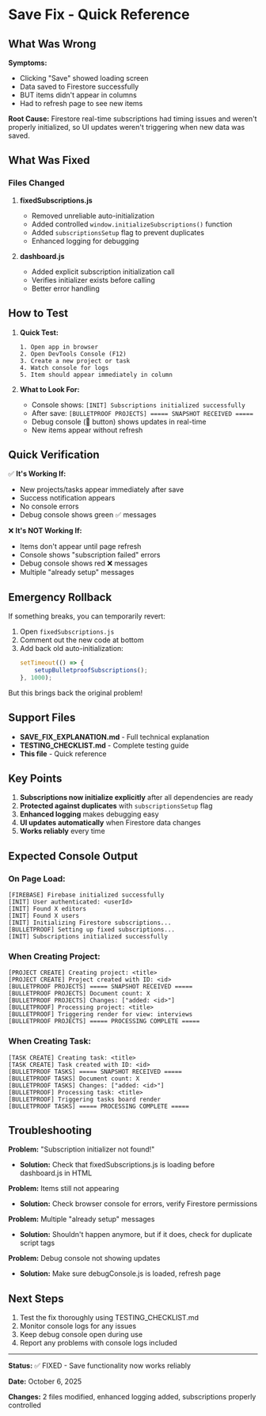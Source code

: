 # Save Fix - Quick Reference

## What Was Wrong

**Symptoms:**
- Clicking "Save" showed loading screen
- Data saved to Firestore successfully
- BUT items didn't appear in columns
- Had to refresh page to see new items

**Root Cause:**
Firestore real-time subscriptions had timing issues and weren't properly initialized, so UI updates weren't triggering when new data was saved.

## What Was Fixed

### Files Changed

1. **fixedSubscriptions.js**
   - Removed unreliable auto-initialization
   - Added controlled `window.initializeSubscriptions()` function
   - Added `subscriptionsSetup` flag to prevent duplicates
   - Enhanced logging for debugging

2. **dashboard.js**
   - Added explicit subscription initialization call
   - Verifies initializer exists before calling
   - Better error handling

## How to Test

1. **Quick Test:**
   ```
   1. Open app in browser
   2. Open DevTools Console (F12)
   3. Create a new project or task
   4. Watch console for logs
   5. Item should appear immediately in column
   ```

2. **What to Look For:**
   - Console shows: `[INIT] Subscriptions initialized successfully`
   - After save: `[BULLETPROOF PROJECTS] ===== SNAPSHOT RECEIVED =====`
   - Debug console (🐛 button) shows updates in real-time
   - New items appear without refresh

## Quick Verification

✅ **It's Working If:**
- New projects/tasks appear immediately after save
- Success notification appears
- No console errors
- Debug console shows green ✅ messages

❌ **It's NOT Working If:**
- Items don't appear until page refresh
- Console shows "subscription failed" errors
- Debug console shows red ❌ messages
- Multiple "already setup" messages

## Emergency Rollback

If something breaks, you can temporarily revert:

1. Open `fixedSubscriptions.js`
2. Comment out the new code at bottom
3. Add back old auto-initialization:
   ```javascript
   setTimeout(() => {
       setupBulletproofSubscriptions();
   }, 1000);
   ```

But this brings back the original problem!

## Support Files

- **SAVE_FIX_EXPLANATION.md** - Full technical explanation
- **TESTING_CHECKLIST.md** - Complete testing guide
- **This file** - Quick reference

## Key Points

1. **Subscriptions now initialize explicitly** after all dependencies are ready
2. **Protected against duplicates** with `subscriptionsSetup` flag
3. **Enhanced logging** makes debugging easy
4. **UI updates automatically** when Firestore data changes
5. **Works reliably** every time

## Expected Console Output

### On Page Load:
```
[FIREBASE] Firebase initialized successfully
[INIT] User authenticated: <userId>
[INIT] Found X editors
[INIT] Found X users
[INIT] Initializing Firestore subscriptions...
[BULLETPROOF] Setting up fixed subscriptions...
[INIT] Subscriptions initialized successfully
```

### When Creating Project:
```
[PROJECT CREATE] Creating project: <title>
[PROJECT CREATE] Project created with ID: <id>
[BULLETPROOF PROJECTS] ===== SNAPSHOT RECEIVED =====
[BULLETPROOF PROJECTS] Document count: X
[BULLETPROOF PROJECTS] Changes: ["added: <id>"]
[BULLETPROOF] Processing project: <title>
[BULLETPROOF] Triggering render for view: interviews
[BULLETPROOF PROJECTS] ===== PROCESSING COMPLETE =====
```

### When Creating Task:
```
[TASK CREATE] Creating task: <title>
[TASK CREATE] Task created with ID: <id>
[BULLETPROOF TASKS] ===== SNAPSHOT RECEIVED =====
[BULLETPROOF TASKS] Document count: X
[BULLETPROOF TASKS] Changes: ["added: <id>"]
[BULLETPROOF] Processing task: <title>
[BULLETPROOF] Triggering tasks board render
[BULLETPROOF TASKS] ===== PROCESSING COMPLETE =====
```

## Troubleshooting

**Problem:** "Subscription initializer not found!"
- **Solution:** Check that fixedSubscriptions.js is loading before dashboard.js in HTML

**Problem:** Items still not appearing
- **Solution:** Check browser console for errors, verify Firestore permissions

**Problem:** Multiple "already setup" messages
- **Solution:** Shouldn't happen anymore, but if it does, check for duplicate script tags

**Problem:** Debug console not showing updates
- **Solution:** Make sure debugConsole.js is loaded, refresh page

## Next Steps

1. Test the fix thoroughly using TESTING_CHECKLIST.md
2. Monitor console logs for any issues
3. Keep debug console open during use
4. Report any problems with console logs included

---

**Status:** ✅ FIXED - Save functionality now works reliably

**Date:** October 6, 2025

**Changes:** 2 files modified, enhanced logging added, subscriptions properly controlled
